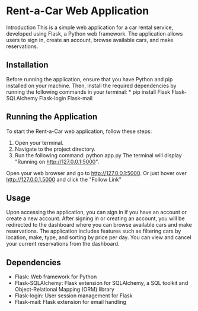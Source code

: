 # Rent-a-Car Web Application
Introduction
This is a simple web application for a car rental service, developed using Flask, a Python web framework. The application allows users to sign in, create an account, browse available cars, and make reservations.

## Installation
Before running the application, ensure that you have Python and pip installed on your machine. Then, install the required dependencies by running the following commands in your terminal:
    * pip install Flask Flask-SQLAlchemy Flask-login Flask-mail

## Running the Application
To start the Rent-a-Car web application, follow these steps:
1. Open your terminal.
2. Navigate to the project directory.
3. Run the following command:
    python app.py
    The terminal will display "Running on http://127.0.0.1:5000".

Open your web browser and go to http://127.0.0.1:5000.
Or just hover over http://127.0.0.1.5000 and click the "Follow Link"

## Usage
Upon accessing the application, you can sign in if you have an account or create a new account. After signing in or creating an account, you will be redirected to the dashboard where you can browse available cars and make reservations. The application includes features such as filtering cars by location, make, type, and sorting by price per day.
You can view and cancel your current reservations from the dashboard.

## Dependencies
- Flask: Web framework for Python
- Flask-SQLAlchemy: Flask extension for SQLAlchemy, a SQL toolkit and Object-Relational Mapping (ORM) library
- Flask-login: User session management for Flask
- Flask-mail: Flask extension for email handling